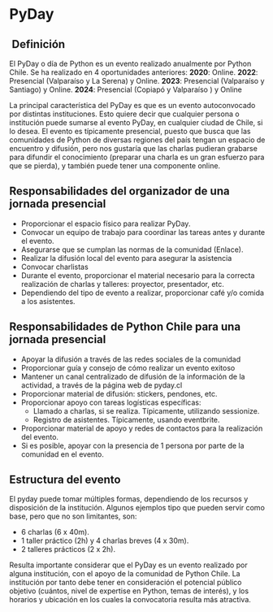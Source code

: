 # PyDay

##  Definición

El PyDay o día de Python es un evento realizado anualmente por Python Chile. Se ha realizado en 4 oportunidades anteriores:
__2020__: Online.
__2022__: Presencial (Valparaíso y La Serena) y Online.
__2023__: Presencial (Valparaíso y Santiago) y Online.
__2024__: Presencial (Copiapó y Valparaíso ) y Online

La principal característica del PyDay es que es un evento autoconvocado por distintas instituciones. Esto quiere decir que cualquier persona o institución puede sumarse al evento PyDay, en cualquier ciudad de Chile, si lo desea. El evento es típicamente presencial, puesto que busca que las comunidades de Python de diversas regiones del país tengan un espacio de encuentro y difusión, pero nos gustaría que las charlas pudieran grabarse para difundir el conocimiento (preparar una charla es un gran esfuerzo para que se pierda), y también puede tener una componente online.

## __Responsabilidades del organizador de una jornada presencial__

* Proporcionar el espacio físico para realizar PyDay.
* Convocar un equipo de trabajo para coordinar las tareas antes y durante el evento.
* Asegurarse que se cumplan las normas de la comunidad (Enlace).
* Realizar la difusión local del evento para asegurar la asistencia
* Convocar charlistas
* Durante el evento, proporcionar el material necesario para la correcta realización de charlas y talleres: proyector, presentador, etc.
* Dependiendo del tipo de evento a realizar, proporcionar café y/o comida a los asistentes.

## __Responsabilidades de Python Chile para una jornada presencial__

* Apoyar la difusión a través de las redes sociales de la comunidad
* Proporcionar guía y consejo de cómo realizar un evento exitoso
* Mantener un canal centralizado de difusión de la información de la actividad, a través de la página web de pyday.cl
* Proporcionar material de difusión: stickers, pendones, etc.
* Proporcionar apoyo con tareas logísticas específicas:
  * Llamado a charlas, si se realiza. Típicamente, utilizando sessionize.
  * Registro de asistentes. Típicamente, usando eventbrite.
* Proporcionar material de apoyo y redes de contactos para la realización del evento.
* Si es posible, apoyar con la presencia de 1 persona por parte de la comunidad en el evento.

## __Estructura del evento__

El pyday puede tomar múltiples formas, dependiendo de los recursos y disposición de la institución. Algunos ejemplos tipo que pueden servir como base, pero que no son limitantes, son:

* 6 charlas (6 x  40m).
* 1 taller práctico (2h) y 4 charlas breves (4 x 30m).
* 2 talleres prácticos (2 x 2h).

Resulta importante considerar que el PyDay es un evento realizado por alguna institución, con el apoyo de la comunidad de Python Chile. La institución por tanto debe tener en consideración el potencial público objetivo (cuántos, nivel de expertise en Python, temas de interés), y los horarios y ubicación en los cuales la convocatoria resulta más atractiva.
